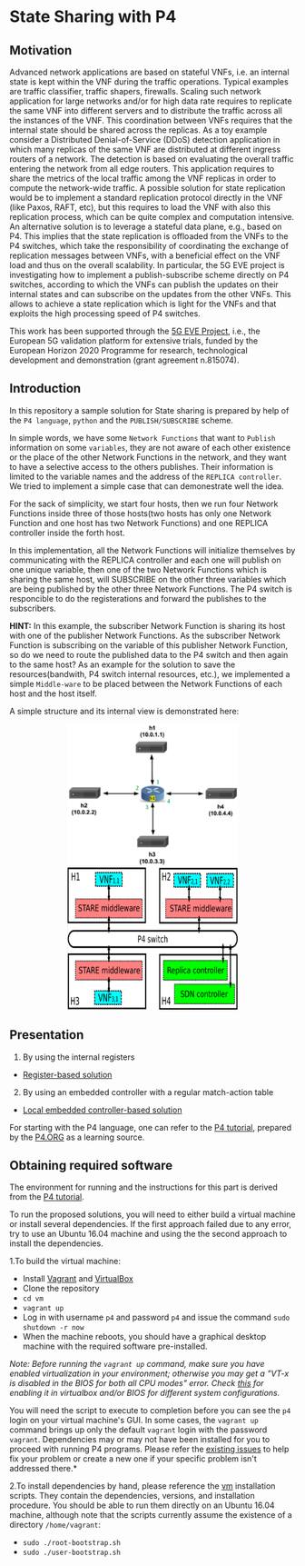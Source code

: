 # State Sharing with P4

## Motivation

Advanced network applications are based on stateful VNFs, i.e. an internal state is kept within the VNF during the traffic operations. Typical examples are traffic classifier, traffic shapers, firewalls. Scaling such network application for large networks and/or for high data rate requires to replicate the same VNF into different servers and to distribute the traffic across all the instances of the VNF. This coordination between VNFs requires that the internal state should be shared across the replicas. As a toy example consider a Distributed Denial-of-Service (DDoS) detection application in which many replicas of the same VNF are distributed at different ingress routers of a network. The detection is based on evaluating the overall traffic entering the network from all edge routers. This application requires to share the metrics of the local traffic among the VNF replicas in order to compute the network-wide traffic. A possible solution for state replication would be to implement a standard replication protocol directly in the VNF (like Paxos, RAFT, etc), but this requires to load the VNF with also this replication process, which can be quite complex and computation intensive.
An alternative solution is to leverage a stateful data plane, e.g., based on P4. This implies that the state replication is offloaded from the VNFs to the P4 switches, which take the responsibility of coordinating the exchange of replication messages between VNFs, with a beneficial effect on the VNF load and thus on the overall scalability.
In particular, the 5G EVE project is investigating how to implement a publish-subscribe scheme directly on P4 switches, according to which the VNFs can publish the updates on their internal states and can subscribe on the updates from the other VNFs. This allows to achieve a state replication which is light for the VNFs and that exploits the high processing speed of P4 switches.  

This work has been supported through the [5G EVE Project](https://www.5g-eve.eu/), 
i.e., the European 5G validation platform for extensive trials, funded by the European Horizon 2020 Programme for research, technological development and demonstration (grant agreement n.815074). 



## Introduction

In this repository a sample solution for State sharing is prepared
by help of the `P4 language`, `python` and the `PUBLISH/SUBSCRIBE` scheme. 

In simple words, we have some `Network Functions` that want to `Publish` 
information on some `variables`, they are not aware of each other existence
or the place of the other Network Functions in the network, and they want
to have a selective access to the others publishes.
Their information is limited to the variable names and the address of 
the `REPLICA controller`. We tried to implement a simple case that can 
demonestrate well the idea.

For the sack of simplicity, we start four hosts, then we run four Network
Functions inside three of those hosts(two hosts has only one Network Function
and one host has two Network Functions) and one REPLICA controller inside
the forth host.

In this implementation, all the Network Functions will initialize themselves
by communicating with the REPLICA controller and each one will publish on one 
unique variable, then one of the two Network Functions which is sharing the
same host, will SUBSCRIBE on the other three variables which are being published
by the other three Network Functions. The P4 switch is responcible to do the 
registerations and forward the publishes to the subscribers.

**HINT:**
In this example, the subscriber Network Function is sharing its host with one of 
the publisher Network Functions. As the subscriber Network Function is subscribing 
on the variable of this publisher Network Function, so do we need to route the 
published data to the P4 switch and then again to the same host? 
As an example for the solution to save the resources(bandwith, P4 switch internal
resources, etc.), we implemented a simple `Middle-ware` to be placed between the 
Network Functions of each host and the host itself.

A simple structure and its internal view is demonstrated here: 

<p align="middle">
  <img src="./single-topo.png" width="300" height="250" />
  <img src="./mid2.png" width="300" height="250" /> 
</p>

## Presentation

1. By using the internal registers
* [Register-based solution](./pubsub/pubsub_register)

2. By using an embedded controller with a regular match-action table
* [Local embedded controller-based solution](./pubsub/pubsub_embedded_controller)

For starting with the P4 language, one can refer to the [P4 tutorial](https://github.com/p4lang/tutorials), prepared by the [P4.ORG](https://p4.org/) as a learning source.

## Obtaining required software

The environment for running and the instructions for this part
is derived from the [P4 tutorial](https://github.com/p4lang/tutorials).

To run the proposed solutions, you will need to either build a
virtual machine or install several dependencies. If the first approach failed
due to any error, try to use an Ubuntu 16.04 machine and using the the second 
approach to install the dependencies.


1.To build the virtual machine:
- Install [Vagrant](https://vagrantup.com) and [VirtualBox](https://virtualbox.org)
- Clone the repository
- `cd vm`
- `vagrant up`
- Log in with username `p4` and password `p4` and issue the command `sudo shutdown -r now`
- When the machine reboots, you should have a graphical desktop machine with the required
software pre-installed.

*Note: Before running the `vagrant up` command, make sure you have enabled virtualization in your environment; otherwise you may get a "VT-x is disabled in the BIOS for both all CPU modes" error. Check [this](https://stackoverflow.com/questions/33304393/vt-x-is-disabled-in-the-bios-for-both-all-cpu-modes-verr-vmx-msr-all-vmx-disabl) for enabling it in virtualbox and/or BIOS for different system configurations.*

You will need the script to execute to completion before you can see the `p4` login on your virtual machine's GUI. In some cases, the `vagrant up` command brings up only the default `vagrant` login with the password `vagrant`. Dependencies may or may not have been installed for you to proceed with running P4 programs. Please refer the [existing issues](https://github.com/p4lang/tutorials/issues) to help fix your problem or create a new one if your specific problem isn't addressed there.*

2.To install dependencies by hand, please reference the [vm](./vm) installation scripts.
They contain the dependencies, versions, and installation procedure.
You should be able to run them directly on an Ubuntu 16.04 machine, although note that the scripts currently assume the existence of a directory `/home/vagrant`:
- `sudo ./root-bootstrap.sh`
- `sudo ./user-bootstrap.sh`
